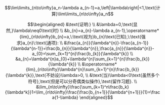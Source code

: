
$$\lim\limits_{n\to\infty}a_n-\lambda a_{n-1}=a,\left|\lambda\right|<1,\text{计算}\lim\limits_{n\to\infty}a_n$$

$$\begin{aligned}
&\text{证明:} \\
&\lambda=0,\text{显然,}\lambda\neq0\text{时} \\
&b_{n}=a_{n}-\lambda a_{n-1},\operatorname*{lim}_{n\to\infty}b_{n}=a,\:\text{视为}b_{n}\text{已知},\:\text{强求}a_{n}\:\text{通项}: \\
&\frac{a_{n}}{\lambda^{n}}-\frac{a_{n-1}}{\lambda^{n-1}}=\frac{b_{n}}{\lambda^{n}},\frac{a_{n}}{\lambda^{n}}-a_{0}=\sum_{k=1}^{n}\frac{b_{k}}{\lambda^{k}} \\
&a_{n}=\lambda^{n}a_{0}+\lambda^{n}\sum_{k=1}^{n}\frac{b_{k}}{\lambda^{k}} \\
&\operatorname*{lim}_{n\to\infty}\lambda^{n}\sum_{k=1}^{n}\frac{b_{k}}{\lambda^{k}},\text{不妨设}\lambda>0, \\
&\text{当}\lambda<0\text{虽然多个符号},\text{但是可以分奇偶类似操作},\text{留作习题}. \\
&\lim_{n\to\infty}\frac{\sum_{k=1}^n\frac{b_k}{\lambda^k}}1=\lim_{n\to\infty}\frac{\frac{b_{n+1}}{\lambda^{n+1}}}{1}=\frac a{1-\lambda}
\end{aligned}$$
